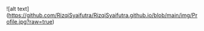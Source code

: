 ![alt text] (https://github.com/RizqiSyaifutra/RizqiSyaifutra.github.io/blob/main/img/Profile.jpg?raw=true)

